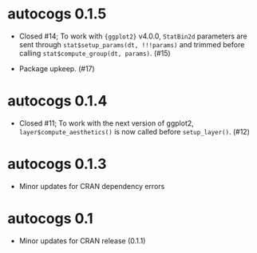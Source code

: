# autocogs 0.1.5

* Closed #14; To work with `{ggplot2}` v4.0.0, `StatBin2d` parameters are sent through `stat$setup_params(dt, !!!params)` and trimmed before calling `stat$compute_group(dt, params)`. (#15)

* Package upkeep. (#17)


# autocogs 0.1.4

* Closed #11; To work with the next version of ggplot2, `layer$compute_aesthetics()` is now called before `setup_layer()`. (#12)


# autocogs 0.1.3

* Minor updates for CRAN dependency errors


# autocogs 0.1

* Minor updates for CRAN release (0.1.1)
